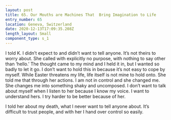 ```yaml
---
layout: post
title: 65. Our Mouths are Machines That  Bring Imagination to Life
entry_number: 65
location: Geneva, Switzerland
date: 2020-12-13T17:09:35.208Z
length_layout: Small
component_type: s_1
---
```

I told K. I didn’t expect to and didn’t want to tell anyone. It’s not theirs to worry about. She called with explicitly no purpose, with nothing to say other than ‘hello.’ The thought came to my mind and I held it in, but I wanted so badly to let it go. I don’t want to hold this in because it’s not easy to cope by myself. While Easter threatens my life, life itself is not mine to hold onto. She told me that through her actions. I am not in control and she changed me. She changes me into something shaky and uncomposed. I don’t want to talk about myself when I listen to her because I know my voice. I want to understand hers. I try harder to be better because of her.
 
I told her about my death, what I never want to tell anyone about. It’s difficult to trust people, and with her I hand over control so easily.
